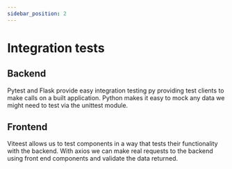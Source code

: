 ```yaml
---
sidebar_position: 2
---
```

# Integration tests

## Backend 
Pytest and Flask provide easy integration testing py providing test clients to
make calls on a built application. Python makes it easy to mock any data we
might need to test via the unittest module.

## Frontend
Viteest allows us to test components in a way that tests their functionality with
the backend. With axios we can make real requests to the backend using front
end components and validate the data returned.

